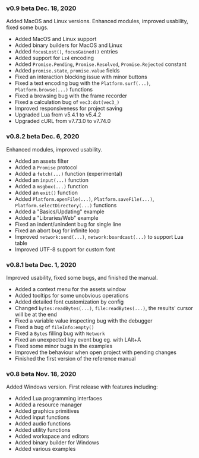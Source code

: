 ### v0.9 beta Dec. 18, 2020

Added MacOS and Linux versions. Enhanced modules, improved usability, fixed some bugs.

* Added MacOS and Linux support
* Added binary builders for MacOS and Linux
* Added `focusLost()`, `focusGained()` entries
* Added support for `Lz4` encoding
* Added `Promise.Pending`, `Promise.Resolved`, `Promise.Rejected` constant
* Added `promise.state`, `promise.value` fields
* Fixed an interaction blocking issue with minor buttons
* Fixed a text encoding bug with the `Platform.surf(...)`, `Platform.browse(...)` functions
* Fixed a browsing bug with the frame recorder
* Fixed a calculation bug of `vec3:dot(vec3_)`
* Improved responsiveness for project saving
* Upgraded Lua from v5.4.1 to v5.4.2
* Upgraded cURL from v7.73.0 to v7.74.0

### v0.8.2 beta Dec. 6, 2020

Enhanced modules, improved usability.

* Added an assets filter
* Added a `Promise` protocol
* Added a `fetch(...)` function (experimental)
* Added an `input(...)` function
* Added a `msgbox(...)` function
* Added an `exit()` function
* Added `Platform.openFile(...)`, `Platform.saveFile(...)`, `Platform.selectDirectory(...)` functions
* Added a "Basics/Updating" example
* Added a "Libraries/Web" example
* Fixed an indent/unindent bug for single line
* Fixed an abort bug for infinite loop
* Improved `network:send(...)`, `network:boardcast(...)` to support Lua table
* Improved UTF-8 support for custom font

### v0.8.1 beta Dec. 1, 2020

Improved usability, fixed some bugs, and finished the manual.

* Added a context menu for the assets window
* Added tooltips for some unobvious operations
* Added detailed font customization by config
* Changed `bytes:readBytes(...)`, `file:readBytes(...)`, the results' cursor will be at the end
* Fixed a variable value inspecting bug with the debugger
* Fixed a bug of `fileInfo:empty()`
* Fixed a `Bytes` filling bug with `Network`
* Fixed an unexpected key event bug eg. with LAlt+A
* Fixed some minor bugs in the examples
* Improved the behaviour when open project with pending changes
* Finished the first version of the reference manual

### v0.8 beta Nov. 18, 2020

Added Windows version. First release with features including:

* Added Lua programming interfaces
* Added a resource manager
* Added graphics primitives
* Added input functions
* Added audio functions
* Added utility functions
* Added workspace and editors
* Added binary builder for Windows
* Added various examples
